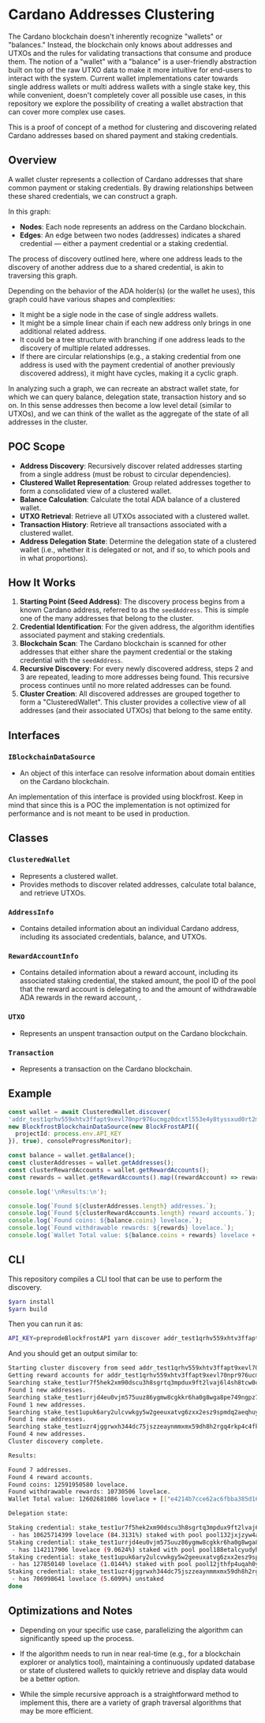 # Cardano Addresses Clustering

The Cardano blockchain doesn't inherently recognize "wallets" or "balances." Instead, the blockchain only knows about addresses and UTXOs and the rules for validating transactions that consume and produce them. The notion of a "wallet" with a "balance" is a user-friendly abstraction built on top of the raw UTXO data to make it more intuitive for end-users to interact with the system.
Current wallet implementations cater towards single address wallets or multi address wallets with a single stake key, this while convenient, doesn't completely cover all possible use cases, in this repository
we explore the possibility of creating a wallet abstraction that can cover more complex use cases.

This is a proof of concept of a method for clustering and discovering related Cardano addresses based on shared payment and staking credentials.

## Overview

A wallet cluster represents a collection of Cardano addresses that share common payment or staking credentials. By drawing relationships between these shared credentials, we can construct a graph.

In this graph:

 - **Nodes**: Each node represents an address on the Cardano blockchain.
 - **Edges**: An edge between two nodes (addresses) indicates a shared credential — either a payment credential or a staking credential.
 
The process of discovery outlined here, where one address leads to the discovery of another address due to a shared credential, is akin to traversing this graph.

Depending on the behavior of the ADA holder(s) (or the wallet he uses), this graph could have various shapes and complexities:

- It might be a sigle node in the case of single address wallets.
- It might be a simple linear chain if each new address only brings in one additional related address.
- It could be a tree structure with branching if one address leads to the discovery of multiple related addresses.
- If there are circular relationships (e.g., a staking credential from one address is used with the payment credential of another previously discovered address), it might have cycles, making it a cyclic graph.

In analyzing such a graph, we can recreate an abstract wallet state, for which we can query balance, delegation state, transaction history and so on. In this sense
addresses then become a low level detail (similar to UTXOs), and we can think of the wallet as the aggregate
of the state of all addresses in the cluster.

## POC Scope

- **Address Discovery**: Recursively discover related addresses starting from a single address (must be robust to circular dependencies).
- **Clustered Wallet Representation**: Group related addresses together to form a consolidated view of a clustered wallet.
- **Balance Calculation**: Calculate the total ADA balance of a clustered wallet.
- **UTXO Retrieval**: Retrieve all UTXOs associated with a clustered wallet.
- **Transaction History**: Retrieve all transactions associated with a clustered wallet.
- **Address Delegation State**: Determine the delegation state of a clustered wallet (i.e., whether it is delegated or not, and if so, to which pools and in what proportions).

## How It Works

1. **Starting Point (Seed Address)**: The discovery process begins from a known Cardano address, referred to as the `seedAddress`. This is simple one of the many addresses that belong to the cluster.
2. **Credential Identification**: For the given address, the algorithm identifies associated payment and staking credentials.
3. **Blockchain Scan**: The Cardano blockchain is scanned for other addresses that either share the payment credential or the staking credential with the `seedAddress`.
4. **Recursive Discovery**: For every newly discovered address, steps 2 and 3 are repeated, leading to more addresses being found. This recursive process continues until no more related addresses can be found.
5. **Cluster Creation**: All discovered addresses are grouped together to form a "ClusteredWallet". This cluster provides a collective view of all addresses (and their associated UTXOs) that belong to the same entity.

## Interfaces

### `IBlockchainDataSource`

- An object of this interface can resolve information about domain entities on the Cardano blockchain.

An implementation of this interface is provided using blockfrost. Keep in mind that since this is a
POC the implementation is not optimized for performance and is not meant to be used in production.

## Classes

### `ClusteredWallet`
- Represents a clustered wallet.
- Provides methods to discover related addresses, calculate total balance, and retrieve UTXOs.

### `AddressInfo`
- Contains detailed information about an individual Cardano address, including its associated credentials, balance, and UTXOs.

### `RewardAccountInfo`
- Contains detailed information about a reward account, including its associated staking credential, the staked amount, the pool ID of the pool that the reward account is delegating to  and the amount of withdrawable ADA rewards in the reward account, .
### `UTXO`
- Represents an unspent transaction output on the Cardano blockchain.

### `Transaction`
- Represents a transaction on the Cardano blockchain.


## Example

```typescript
const wallet = await ClusteredWallet.discover(
'addr_test1qrhv559xhtv3ffapt9xevl70npr976ucmgz0dcxtl553e4y8tyssxud0rt2m3af9qy9n6f8hkdkdg2mw0w5xsp28vrtsgqqsp4',
new BlockfrostBlockchainDataSource(new BlockFrostAPI({
  projectId: process.env.API_KEY
}), true), consoleProgressMonitor);

const balance = wallet.getBalance();
const clusterAddresses = wallet.getAddresses();
const clusterRewardAccounts = wallet.getRewardAccounts();
const rewards = wallet.getRewardAccounts().map((rewardAccount) => rewardAccount.rewards).reduce((a, b) => a + b, BigInt(0));

console.log('\nResults:\n');

console.log(`Found ${clusterAddresses.length} addresses.`);
console.log(`Found ${clusterRewardAccounts.length} reward accounts.`);
console.log(`Found coins: ${balance.coins} lovelace.`);
console.log(`Found withdrawable rewards: ${rewards} lovelace.`);
console.log(`Wallet Total value: ${balance.coins + rewards} lovelace + ${JSON.stringify([...balance.assets.entries()], (_, v) => typeof v === 'bigint' ? v.toString() : v)}.`);
```

## CLI

This repository compiles a CLI tool that can be use to perform the discovery.

```bash
$yarn install
$yarn build
```

Then you can run it as:

```bash
API_KEY=preprodeBlockfrostAPI yarn discover addr_test1qrhv559xhtv3ffapt9xevl70npr976ucmgz0dcxtl553e4y8tyssxud0rt2m3af9qy9n6f8hkdkdg2mw0w5xsp28vrtsgqqsp4
```

And you should get an output similar to:

```bash
Starting cluster discovery from seed addr_test1qrhv559xhtv3ffapt9xevl70npr976ucmgz0dcxtl553e4y8tyssxud0rt2m3af9qy9n6f8hkdkdg2mw0w5xsp28vrtsgqqsp4.
Getting reward accounts for addr_test1qrhv559xhtv3ffapt9xevl70npr976ucmgz0dcxtl553e4y8tyssxud0rt2m3af9qy9n6f8hkdkdg2mw0w5xsp28vrtsgqqsp4.
Searching stake_test1ur7f5hek2xm90dscu3h8sgrtq3mpdux9ft2lvaj6l4sh8tcw0cew0 for new addresses...
Found 1 new addresses.
Searching stake_test1urrjd4eu0vjm575uuz86ygmw8cgkkr6ha0g8wga8pe749ngpz7ehf for new addresses...
Found 1 new addresses.
Searching stake_test1upuk6ary2ulcvwkgy5w2geeuxatvg6zxx2esz9spmdq2aeqhuyesm for new addresses...
Found 1 new addresses.
Searching stake_test1uzr4jggrwxh344dc75jszzeaynmmxmx59dh8h2rgq4rkp4c4fksx3 for new addresses...
Found 4 new addresses.
Cluster discovery complete.

Results:

Found 7 addresses.
Found 4 reward accounts.
Found coins: 12591950580 lovelace.
Found withdrawable rewards: 10730506 lovelace.
Wallet Total value: 12602681086 lovelace + [["e4214b7cce62ac6fbba385d164df48e157eae5863521b4b67ca71d86fa88229fdb05e72a86a7587b208230bb68dba7a83c05cbd1880a1f56b9281494","999970"],["f6f49b186751e61f1fb8c64e7504e771f968cea9f4d11f5222b169e3744d494e","451926865"],["f0ff48bbb7bbe9d59a40f1ce90e9e9d0ff5002ec48f232b49ca0fb9a000de1406f6c6467726567","1"],["7d878696b149b529807aa01b8e20785e0a0d470c32c13f53f08a55e344455633363933","1"]].

Delegation state:

Staking credential: stake_test1ur7f5hek2xm90dscu3h8sgrtq3mpdux9ft2lvaj6l4sh8tcw0cew0
 - has 10625714399 lovelace (84.3131%) staked with pool pool132jxjzyw4awr3s75ltcdx5tv5ecv6m042306l630wqjckhfm32r
Staking credential: stake_test1urrjd4eu0vjm575uuz86ygmw8cgkkr6ha0g8wga8pe749ngpz7ehf
 - has 1142117906 lovelace (9.0624%) staked with pool pool188etalcyudyh4xuaa4mjahs62jujem35h3l02ht83zjusqvwdh7
Staking credential: stake_test1upuk6ary2ulcvwkgy5w2geeuxatvg6zxx2esz9spmdq2aeqhuyesm
 - has 127850140 lovelace (1.0144%) staked with pool pool12jthfp4uqah0yndtdu6x2tqaxvgnlpc7h30gvwey3rsrc789tme
Staking credential: stake_test1uzr4jggrwxh344dc75jszzeaynmmxmx59dh8h2rgq4rkp4c4fksx3
 - has 706998641 lovelace (5.6099%) unstaked
done
```

## Optimizations and Notes

- Depending on your specific use case, parallelizing the algorithm can significantly speed up the process.

- If the algorithm needs to run in near real-time (e.g., for a blockchain explorer or analytics tool), maintaining a continuously updated database or state of clustered wallets to quickly retrieve and display data would be a better option.

- While the simple recursive approach is a straightforward method to implement this, there are a variety of graph traversal algorithms that may be more efficient.

